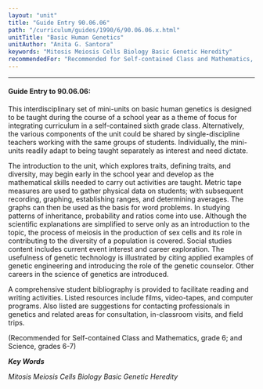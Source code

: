 ```yaml
---
layout: "unit"
title: "Guide Entry 90.06.06"
path: "/curriculum/guides/1990/6/90.06.06.x.html"
unitTitle: "Basic Human Genetics"
unitAuthor: "Anita G. Santora"
keywords: "Mitosis Meiosis Cells Biology Basic Genetic Heredity"
recommendedFor: "Recommended for Self-contained Class and Mathematics, grade 6; and Science, grades 6-7"
---
```

<body>
<hr/>
<h4>
Guide Entry to 90.06.06:
</h4>
This interdisciplinary set of mini-units on basic human genetics is designed to be taught during the course of a school year as a theme of focus for integrating curriculum in a self-contained sixth grade class. Alternatively, the various components of the unit could be shared by single-discipline teachers working with the same groups of students. Individually, the mini-units readily adapt to being taught separately as interest and need dictate.
<p>
The introduction to the unit, which explores traits, defining traits, and diversity, may begin early in the school year and develop as the mathematical skills needed to carry out activities are taught. Metric tape measures are used to gather physical data on students; with subsequent recording, graphing, establishing ranges, and determining averages. The graphs can then be used as the basis for word problems. In studying patterns of inheritance, probability and ratios come into use. Although the scientific explanations are simplified to serve only as an introduction to the topic, the process of meiosis in the production of sex cells and its role in contributing to the diversity of a population is covered. Social studies content includes current event interest and career exploration. The usefulness of genetic technology is illustrated by citing applied examples of genetic engineering and introducing the role of the genetic counselor. Other careers in the science of genetics are introduced.
</p>
<p>
A comprehensive student bibliography is provided to facilitate reading and writing activities. Listed resources include films, video-tapes, and computer programs. Also listed are suggestions for contacting professionals in genetics and related areas for consultation, in-classroom visits, and field trips.
</p>
<p>
(Recommended for Self-contained Class and Mathematics, grade 6; and Science, grades 6-7)
</p>
<p>
<b>
<i>
Key Words
</i>
</b>
<br/>
</p>
<p>
<i>
Mitosis Meiosis Cells Biology Basic Genetic Heredity
</i>
</p>
</body>